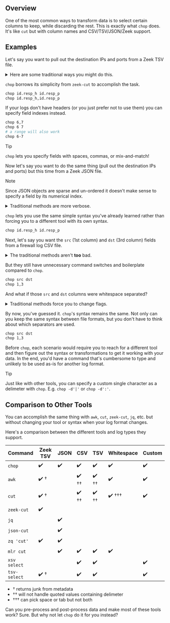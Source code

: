 ## Overview

One of the most common ways to transform data is to select certain columns to keep, while discarding the rest. This is exactly what `chop` does. It's like `cut` but with column names and CSV/TSV/JSON/Zeek support. 

## Examples

Let's say you want to pull out the destination IPs and ports from a Zeek TSV file. 


<details>
<summary>Here are some traditional ways you might do this.</summary>

```bash
zeek-cut id.resp_h id.resp_p
awk '{print $6,$7}'
cut -d$'\t' -f6,7
zq -f text 'cut id.resp_h,id.resp_p'
sed -e '0,/^#fields\t/s///' | grep -v '^#' | xsv select -d '\t' id.resp_h,id.resp_p
mlr --prepipe "sed '0,/^#fields\t/s///'" --tsv --skip-comments cut -f id.resp_h,id.resp_p
```

</details>


`chop` borrows its simplicity from `zeek-cut` to accomplish the task.

```bash
chop id.resp_h id.resp_p
chop id.resp_h,id.resp_p
```

If your logs don't have headers (or you just prefer not to use them) you can specify field indexes instead.

```bash
chop 6,7
chop 6 7
# a range will also work
chop 6-7
```

> [!TIP]
> `chop` lets you specify fields with spaces, commas, or mix-and-match!

Now let's say you want to do the same thing (pull out the destination IPs and ports) but this time from a Zeek JSON file.

> [!NOTE]
> Since JSON objects are sparse and un-ordered it doesn't make sense to specify a field by its numerical index.

<details>
<summary>Traditional methods are more verbose.</summary>

```bash
json-cut id.resp_h id.resp_p
zq -f text 'cut id.orig_h,id.resp_h,id.resp_p'
jq -c '{"id.resp_h", "id.resp_p"}'
mlr --json cut -f id.resp_h,id.resp_p
```

</details>

`chop` lets you use the same simple syntax you've already learned rather than forcing you to a different tool with its own syntax.

```bash
chop id.resp_h id.resp_p
```

Next, let's say you want the `src` (1st column) and `dst` (3rd column) fields from a firewall log CSV file. 

<details>
<summary>The traditional methods aren't <strong>too</strong> bad.</summary>

```bash
awk -F, '{print $1,$3}'
cut -d, -f1,3
xsv select src,dst
xsv select 1,3
mlr --csv cut -f src,dst
```

</details>

But they still have unnecessary command switches and boilerplate compared to `chop`.

```bash
chop src dst
chop 1,3
```

And what if those `src` and `dst` columns were whitespace separated?

<details>
<summary>Traditional methods force you to change flags.</summary>

```bash
awk '{print $1,$3}'
cut -d' ' -f1,3    # only if space separated, not both
cut -d$'\t' -f1,3  # only if tab separated, not both
mlr --pprint cut -f src,dst
```

</details>

By now, you've guessed it. `chop`'s syntax remains the same. Not only can you keep the same syntax between file formats, but you don't have to think about which separators are used.

```bash
chop src dst
chop 1,3
```

Before `chop`, each scenario would require you to reach for a different tool and then figure out the syntax or transformations to get it working with your data. In the end, you'd have a command that's cumbersome to type and unlikely to be used as-is for another log format.

> [!TIP]
> Just like with other tools, you can specify a custom single character as a delimeter with `chop`. E.g. `chop -d'|'` or `chop -d':'`.

## Comparison to Other Tools

You can accomplish the same thing with `awk`, `cut`, `zeek-cut`, `jq`, etc. but without changing your tool or syntax when your log format changes. 

Here's a comparison between the different tools and log types they support.

| Command      | Zeek TSV | JSON | CSV  | TSV  | Whitespace | Custom |
| ------------ | -------- | ---- | ---- | ---- | ---------- | ------ |
| `chop`       | ✔️        | ✔️    | ✔️    | ✔️    | ✔️          | ✔️      |
| `awk`        | ✔️ †      |      | ✔️ †† | ✔️ †† | ✔️          | ✔️      |
| `cut`        | ✔️ †      |      | ✔️ †† | ✔️ †† | ✔️  †††     | ✔️      |
| `zeek-cut`   | ✔️        |      |      |      |            |        |
| `jq`         |          | ✔️    |      |      |            |        |
| `json-cut`   |          | ✔️    |      |      |            |        |
| `zq 'cut'`   | ✔️        | ✔️    |      |      |            |        |
| `mlr cut`    |          | ✔️    | ✔️    | ✔️    | ✔️          |        |
| `xsv select` |          |      | ✔️    | ✔️    |            | ✔️      |
| `tsv-select` | ✔️ †      |      | ✔️    | ✔️    |            | ✔️      |

- † returns junk from metadata
- †† will not handle quoted values containing delimeter
- ††† can pick space or tab but not both

Can you pre-process and post-process data and make most of these tools work? Sure. But why not let `chop` do it for you instead?
